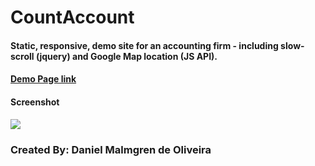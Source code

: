 # CountAccount

#### Static, responsive, demo site for an accounting firm - including slow-scroll (jquery) and Google Map location (JS API).

#### <a href="https://danmalmx.github.io/CountAccount">Demo Page link</a>

#### Screenshot

<img src="https://media.giphy.com/media/xVv2vYMgcWc2K2FvQo/giphy.gif"/>


### Created By: Daniel Malmgren de Oliveira
